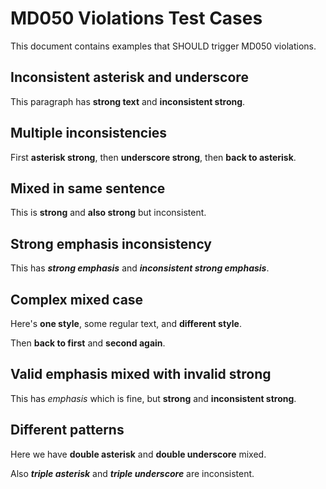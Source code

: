 # MD050 Violations Test Cases

This document contains examples that SHOULD trigger MD050 violations.

## Inconsistent asterisk and underscore

This paragraph has **strong text** and __inconsistent strong__.

## Multiple inconsistencies

First **asterisk strong**, then __underscore strong__, then **back to asterisk**.

## Mixed in same sentence

This is **strong** and __also strong__ but inconsistent.

## Strong emphasis inconsistency

This has ***strong emphasis*** and ___inconsistent strong emphasis___.

## Complex mixed case

Here's **one style**, some regular text, and __different style__.

Then **back to first** and __second again__.

## Valid emphasis mixed with invalid strong

This has *emphasis* which is fine, but **strong** and __inconsistent strong__.

## Different patterns

Here we have **double asterisk** and __double underscore__ mixed.

Also ***triple asterisk*** and ___triple underscore___ are inconsistent.